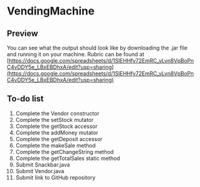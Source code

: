 # VendingMachine

## Preview
You can see what the output should look like by downloading the .jar file and running it on your machine.
Rubric can be found at [https://docs.google.com/spreadsheets/d/1SlEHHfy72EmRC_vLvn8VpBoPnC4vDDY5e_LBxEBDhxA/edit?usp=sharing](https://docs.google.com/spreadsheets/d/1SlEHHfy72EmRC_vLvn8VpBoPnC4vDDY5e_LBxEBDhxA/edit?usp=sharing)

## To-do list
1. Complete the Vendor constructor
2. Complete the setStock mutator
3. Complete the getStock accessor
4. Complete the addMoney mutator
5. Complete the getDeposit accessor
6. Complete the makeSale method
7. Complete the getChangeString method
8. Complete the getTotalSales static method
9. Submit Snackbar.java
10. Submit Vendor.java
11. Submit link to GitHub repository
